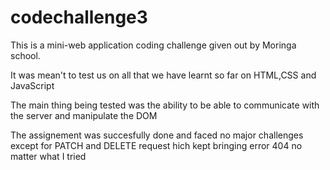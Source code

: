 # codechallenge3

This is a mini-web application coding challenge given out by Moringa school.

It was mean't to test us on all that we have learnt so far on HTML,CSS and JavaScript

The main thing being tested was the ability to be able to communicate with the server and manipulate the DOM

The assignement was succesfully done and faced no major challenges except for PATCH and DELETE request hich kept bringing error 404 no matter what I tried